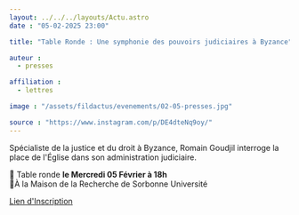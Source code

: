 ```yaml
---
layout: ../../../layouts/Actu.astro
date : "05-02-2025 23:00"

title: "Table Ronde : Une symphonie des pouvoirs judiciaires à Byzance"

auteur :
  - presses

affiliation :
  - lettres

image : "/assets/fildactus/evenements/02-05-presses.jpg"

source : "https://www.instagram.com/p/DE4dteNq9oy/"
---
```


Spécialiste de la justice et du droit à Byzance, Romain Goudjil interroge la place de l'Église dans son administration judiciaire.

📅 Table ronde __le Mercredi 05 Février à 18h__  
📍À la Maison de la Recherche de Sorbonne Université

[Lien d'Inscription](https://docs.google.com/forms/d/e/1FAIpQLSdFT2KwEg7gZ7nL7nyXNjb2-st_Bzf_jKLuNyixUiPMPGhoKA/viewform)